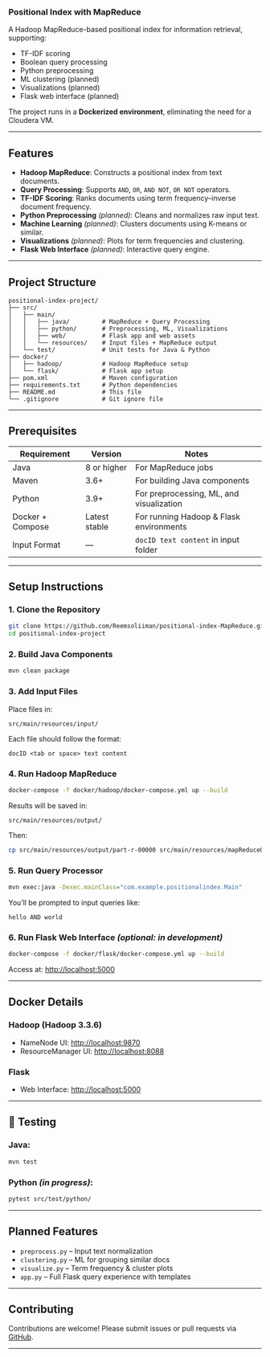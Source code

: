 ### Positional Index with MapReduce

A Hadoop MapReduce-based positional index for information retrieval, supporting:
- TF-IDF scoring
- Boolean query processing
- Python preprocessing
- ML clustering (planned)
- Visualizations (planned)
- Flask web interface (planned)

The project runs in a **Dockerized environment**, eliminating the need for a Cloudera VM.

---

## Features

- **Hadoop MapReduce**: Constructs a positional index from text documents.
- **Query Processing**: Supports `AND`, `OR`, `AND NOT`, `OR NOT` operators.
- **TF-IDF Scoring**: Ranks documents using term frequency–inverse document frequency.
- **Python Preprocessing** *(planned)*: Cleans and normalizes raw input text.
- **Machine Learning** *(planned)*: Clusters documents using K-means or similar.
- **Visualizations** *(planned)*: Plots for term frequencies and clustering.
- **Flask Web Interface** *(planned)*: Interactive query engine.

---

## Project Structure

```plaintext
positional-index-project/
├── src/
│   ├── main/
│   │   ├── java/         # MapReduce + Query Processing
│   │   ├── python/       # Preprocessing, ML, Visualizations
│   │   ├── web/          # Flask app and web assets
│   │   └── resources/    # Input files + MapReduce output
│   └── test/             # Unit tests for Java & Python
├── docker/
│   ├── hadoop/           # Hadoop MapReduce setup
│   └── flask/            # Flask app setup
├── pom.xml               # Maven configuration
├── requirements.txt      # Python dependencies
├── README.md             # This file
└── .gitignore            # Git ignore file
````

---

## Prerequisites

| Requirement      | Version       | Notes                                    |
| ---------------- | ------------- | ---------------------------------------- |
| Java             | 8 or higher   | For MapReduce jobs                       |
| Maven            | 3.6+          | For building Java components             |
| Python           | 3.9+          | For preprocessing, ML, and visualization |
| Docker + Compose | Latest stable | For running Hadoop & Flask environments  |
| Input Format     | —             | `docID text content` in input folder     |

---

## Setup Instructions

### 1. Clone the Repository

```bash
git clone https://github.com/Reemsoliiman/positional-index-MapReduce.git
cd positional-index-project
```

### 2. Build Java Components

```bash
mvn clean package
```

### 3. Add Input Files

Place files in:

```
src/main/resources/input/
```

Each file should follow the format:

```text
docID <tab or space> text content
```

### 4. Run Hadoop MapReduce

```bash
docker-compose -f docker/hadoop/docker-compose.yml up --build
```

Results will be saved in:

```
src/main/resources/output/
```

Then:

```bash
cp src/main/resources/output/part-r-00000 src/main/resources/mapReduceOutput.txt
```

### 5. Run Query Processor

```bash
mvn exec:java -Dexec.mainClass="com.example.positionalindex.Main"
```

You’ll be prompted to input queries like:

```
hello AND world
```

### 6. Run Flask Web Interface *(optional: in development)*

```bash
docker-compose -f docker/flask/docker-compose.yml up --build
```

Access at: [http://localhost:5000](http://localhost:5000)

---

## Docker Details

### Hadoop (Hadoop 3.3.6)

* NameNode UI: [http://localhost:9870](http://localhost:9870)
* ResourceManager UI: [http://localhost:8088](http://localhost:8088)

### Flask

* Web Interface: [http://localhost:5000](http://localhost:5000)

---

## 🧪 Testing

### Java:

```bash
mvn test
```

### Python *(in progress)*:

```bash
pytest src/test/python/
```

---

## Planned Features

* `preprocess.py` – Input text normalization
* `clustering.py` – ML for grouping similar docs
* `visualize.py` – Term frequency & cluster plots
* `app.py` – Full Flask query experience with templates

---

## Contributing

Contributions are welcome!
Please submit issues or pull requests via [GitHub](https://github.com/Reemsoliiman/positional-index-MapReduce).

---


